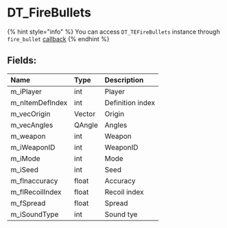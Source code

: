 # DT\_FireBullets

{% hint style="info" %}
You can access `DT_TEFireBullets` instance through `fire_bullet` [callback](../other/callbacks.md)
{% endhint %}

## Fields:

| Name | Type | Description |
| :--- | :--- | :--- |
| m\_iPlayer | int | Player |
| m\_nItemDefIndex | int | Definition index |
| m\_vecOrigin | Vector | Origin |
| m\_vecAngles | QAngle | Angles |
| m\_weapon | int | Weapon |
| m\_iWeaponID | int | WeaponID |
| m\_iMode | int | Mode |
| m\_iSeed | int | Seed |
| m\_flnaccuracy | float | Accuracy |
| m\_flRecoilIndex | float | Recoil index |
| m\_fSpread | float | Spread |
| m\_iSoundType | int | Sound tye |
